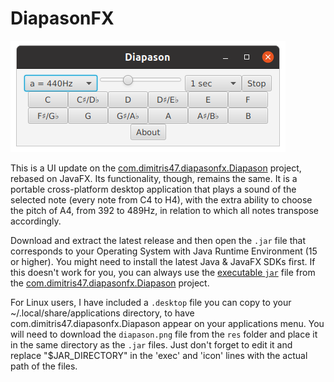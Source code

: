 # DiapasonFX

![screenshot](/screenshots/diap_sshot.png)

This is a UI update on the <a href="https://www.github.com/dimitris47/diapason">com.dimitris47.diapasonfx.Diapason</a> project, rebased on JavaFX. Its functionality, though, remains the same. It is a portable cross-platform desktop application that plays a sound of the selected note (every note from C4 to H4), with the extra ability to choose the pitch of A4, from 392 to 489Hz, in relation to which all notes transpose accordingly.

Download and extract the latest release and then open the <code>.jar</code> file that corresponds to your Operating System with Java Runtime Environment (15 or higher). You might need to install the latest Java & JavaFX SDKs first. If this doesn't work for you, you can always use the <a href="https://github.com/dimitris47/diapason/releases/download/1.0/com.dimitris47.diapasonfx.Diapason.jar">executable <code>jar</code></a> file from the <a href="https://www.github.com/dimitris47/diapason">com.dimitris47.diapasonfx.Diapason</a> project.

For Linux users, I have included a <code>.desktop</code> file you can copy to your ~/.local/share/applications directory, to have com.dimitris47.diapasonfx.Diapason appear on your applications menu. You will need to download the <code>diapason.png</code> file from the <code>res</code> folder and place it in the same directory as the <code>.jar</code> files. Just don't forget to edit it and replace "$JAR_DIRECTORY" in the 'exec' and 'icon' lines with the actual path of the files.
